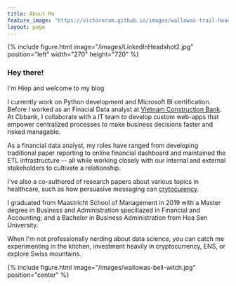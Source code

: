 ```yaml
---
title: About Me
feature_image: "https://victoreram.github.io/images/wallowas-trail-head.jpg"
layout: page
---
```


{% include figure.html image="/images/LinkedInHeadshot2.jpg" position="left" width="270" height="720" %}

### Hey there!

I'm Hiep and welcome to my blog

I currently work on Python development and Microsoft BI certification.
Before I worked as an Finacial Data analyst at [Vietnam Construction Bank]("https://www.cbbank.vn/"). 
At Cbbank, I collaborate with a IT team to develop custom web-apps that empower centralized processes to make business decisions faster and risked managable.

As a financial data analyst, my roles have ranged from developing traditional paper reporting to online financial dashboard and maintained the ETL infrastructure -- all while working closely with our internal and external stakeholders to cultivate a relationship.

I've also a co-authored of research papers about various topics in healthcare, such as how persuasive messaging can [crytocurency]("https://civisanalytics.wpengine.com/wp-content/uploads/2019/11/HC_HPV_2019_digital.pdf").

I graduated from Maastricht School of Management in 2019 with a Master degree in Business and Administration speciliazed in Financial and Accounting; and a Bachelor in Business Administration from Hoa Sen University.

When I'm not professionally nerding about data science, you can catch me experimenting in the kitchen, investment heavily in cryptocurrency, ENS, or explore Swiss mountains.

{% include figure.html image="/images/wallowas-bell-witch.jpg" position="center" %}

